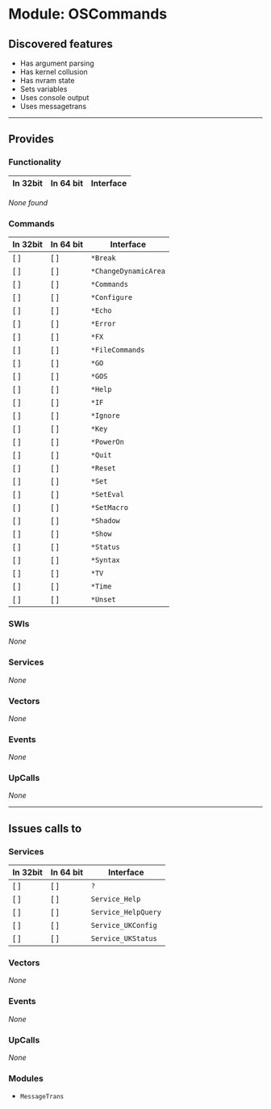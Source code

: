 # Module: OSCommands

## Discovered features


* Has argument parsing
* Has kernel collusion
* Has nvram state
* Sets variables
* Uses console output
* Uses messagetrans

---

## Provides

### Functionality

| In 32bit | In 64 bit | Interface |
|----------|-----------|-----------|

*None found*

### Commands


| In 32bit | In 64 bit | Interface |
|----------|-----------|-----------|
| [ ]      | [ ]       | `*Break` |
| [ ]      | [ ]       | `*ChangeDynamicArea` |
| [ ]      | [ ]       | `*Commands` |
| [ ]      | [ ]       | `*Configure` |
| [ ]      | [ ]       | `*Echo` |
| [ ]      | [ ]       | `*Error` |
| [ ]      | [ ]       | `*FX` |
| [ ]      | [ ]       | `*FileCommands` |
| [ ]      | [ ]       | `*GO` |
| [ ]      | [ ]       | `*GOS` |
| [ ]      | [ ]       | `*Help` |
| [ ]      | [ ]       | `*IF` |
| [ ]      | [ ]       | `*Ignore` |
| [ ]      | [ ]       | `*Key` |
| [ ]      | [ ]       | `*PowerOn` |
| [ ]      | [ ]       | `*Quit` |
| [ ]      | [ ]       | `*Reset` |
| [ ]      | [ ]       | `*Set` |
| [ ]      | [ ]       | `*SetEval` |
| [ ]      | [ ]       | `*SetMacro` |
| [ ]      | [ ]       | `*Shadow` |
| [ ]      | [ ]       | `*Show` |
| [ ]      | [ ]       | `*Status` |
| [ ]      | [ ]       | `*Syntax` |
| [ ]      | [ ]       | `*TV` |
| [ ]      | [ ]       | `*Time` |
| [ ]      | [ ]       | `*Unset` |


### SWIs


*None*


### Services


*None*


### Vectors


*None*


### Events


*None*


### UpCalls


*None*


---

## Issues calls to

### Services


| In 32bit | In 64 bit | Interface |
|----------|-----------|-----------|
| [ ]      | [ ]       | `?` |
| [ ]      | [ ]       | `Service_Help` |
| [ ]      | [ ]       | `Service_HelpQuery` |
| [ ]      | [ ]       | `Service_UKConfig` |
| [ ]      | [ ]       | `Service_UKStatus` |


### Vectors


*None*


### Events


*None*


### UpCalls


*None*


### Modules


* `MessageTrans`


